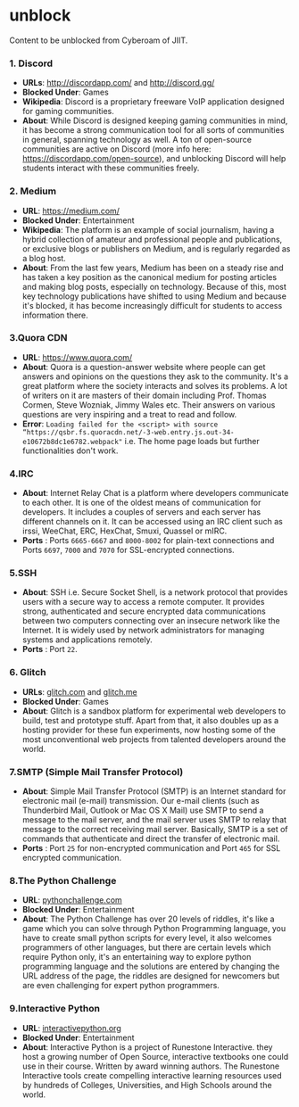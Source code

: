 # unblock
Content to be unblocked from Cyberoam of JIIT.

### 1. Discord
- **URLs**: http://discordapp.com/ and http://discord.gg/
- **Blocked Under**: Games
- **Wikipedia**: Discord is a proprietary freeware VoIP application designed for gaming communities.
- **About**: While Discord is designed keeping gaming communities in mind, it has become a strong communication tool for all sorts of communities in general, spanning technology as well. A ton of open-source communities are active on Discord (more info here: https://discordapp.com/open-source), and unblocking Discord will help students interact with these communities freely.

### 2. Medium
- **URL**: https://medium.com/
- **Blocked Under**: Entertainment
- **Wikipedia**: The platform is an example of social journalism, having a hybrid collection of amateur and professional people and publications, or exclusive blogs or publishers on Medium, and is regularly regarded as a blog host.
- **About**: From the last few years, Medium has been on a steady rise and has taken a key position as the canonical medium for posting articles and making blog posts, especially on technology. Because of this, most key technology publications have shifted to using Medium and because it's blocked, it has become increasingly difficult for students to access information there.

### 3.Quora CDN
- **URL**: https://www.quora.com/
- **About**: Quora is a question-answer website where people can get answers and opinions on the questions they ask to the community. It's a great platform where the society interacts and solves its problems. A lot of writers on it are masters of their domain including Prof. Thomas Cormen, Steve Wozniak, Jimmy Wales etc. Their answers on various questions are very inspiring and a treat to read and follow.
- **Error**: `Loading failed for the <script> with source “https://qsbr.fs.quoracdn.net/-3-web.entry.js.out-34-e10672b8dc1e6782.webpack"` i.e. The home page loads but further functionalities don't work.

### 4.IRC
- **About**: Internet Relay Chat is a platform where developers communicate to each other. It is one of the oldest means of communication for developers. It includes a couples of servers and each server has different channels on it. It can be accessed using an IRC client such as irssi, WeeChat, ERC, HexChat, Smuxi, Quassel or mIRC. 
- **Ports** : Ports `6665-6667` and `8000-8002` for plain-text connections and Ports `6697`, `7000` and `7070` for SSL-encrypted connections.

### 5.SSH
- **About**: SSH i.e. Secure Socket Shell, is a network protocol that provides users with a secure way to access a remote computer. It provides strong, authenticated and secure encrypted data communications between two computers connecting over an insecure network like the Internet. It is widely used by network administrators for managing systems and applications remotely.
- **Ports** : Port `22`.

### 6. Glitch
- **URLs**: [glitch.com](https://glitch.com/) and [glitch.me](https://glitch.me)
- **Blocked Under**: Games
- **About**: Glitch is a sandbox platform for experimental web developers to build, test and prototype stuff. Apart from that, it also doubles up as a hosting provider for these fun experiments, now hosting some of the most unconventional web projects from talented developers around the world.

### 7.SMTP (Simple Mail Transfer Protocol)
- **About**: Simple Mail Transfer Protocol (SMTP) is an Internet standard for electronic mail (e-mail) transmission. Our e-mail clients (such as Thunderbird Mail, Outlook or Mac OS X Mail) use SMTP to send a message to the mail server, and the mail server uses SMTP to relay that message to the correct receiving mail server. Basically, SMTP is a set of commands that authenticate and direct the transfer of electronic mail.
- **Ports** : Port `25` for non-encrypted communication and Port `465` for SSL encrypted communication.

### 8.The Python Challenge
- **URL**: [pythonchallenge.com](http://pythonchallenge.com/)
- **Blocked Under**: Entertainment
- **About**: The Python Challenge has over 20 levels of riddles, it's like a game which you can solve through Python Programming language, you have to create small python scripts for every level, it also welcomes programmers of other languages, but there are certain levels which require Python only, it's an entertaining way to explore python programming language and the solutions are entered by changing the URL address of the page, the riddles are designed for newcomers but are even challenging for expert python programmers.

### 9.Interactive Python
- **URL**: [interactivepython.org](https://interactivepython.org)
- **Blocked Under**: Entertainment
- **About**: Interactive Python is a project of Runestone Interactive. they host a growing number of Open Source, interactive textbooks one could use in their course. Written by award winning authors. The Runestone Interactive tools create compelling interactive learning resources used by hundreds of Colleges, Universities, and High Schools around the world. 


